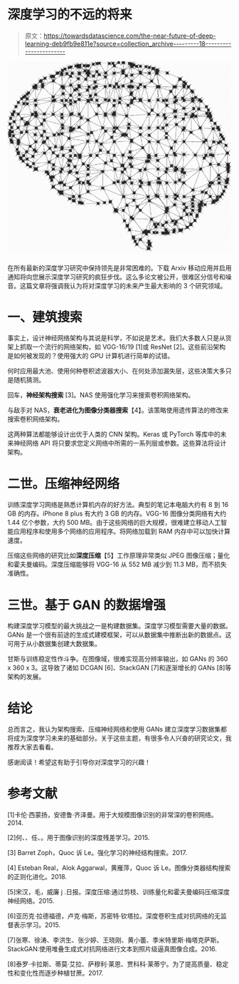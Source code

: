 # 深度学习的不远的将来

> 原文：<https://towardsdatascience.com/the-near-future-of-deep-learning-deb9fb9e811e?source=collection_archive---------18----------------------->

![](img/e9d8666c32d069ee75ca15f919e92c05.png)

在所有最新的深度学习研究中保持领先是非常困难的。下载 Arxiv 移动应用并启用通知将向您展示深度学习研究的疯狂步伐。这么多论文被公开，很难区分信号和噪音。这篇文章将强调我认为将对深度学习的未来产生最大影响的 3 个研究领域。

# 一、建筑搜索

事实上，设计神经网络架构与其说是科学，不如说是艺术。我们大多数人只是从货架上抓取一个流行的网络架构，如 VGG-16/19 [1]或 ResNet [2]。这些前沿架构是如何被发现的？使用强大的 GPU 计算机进行简单的试错。

何时应用最大池、使用何种卷积滤波器大小、在何处添加漏失层，这些决策大多只是随机猜测。

回车，**神经架构搜索** [3]。NAS 使用强化学习来搜索卷积网络架构。

与敌手对 NAS，**衰老进化为图像分类器搜索**【4】。该策略使用遗传算法的修改来搜索卷积网络架构。

这两种算法都能够设计出优于人类的 CNN 架构。Keras 或 PyTorch 等库中的未来神经网络 API 将只要求您定义网络中所需的一系列层或参数。这些算法将设计架构。

# **二世。压缩神经网络**

训练深度学习网络是熟悉计算机内存的好方法。典型的笔记本电脑大约有 8 到 16 GB 的内存。iPhone 8 plus 有大约 3 GB 的内存。VGG-16 图像分类网络有大约 1.44 亿个参数，大约 500 MB。由于这些网络的巨大规模，很难建立移动人工智能应用程序和使用多个网络的应用程序。将网络加载到 RAM 内存中可以加快计算速度。

压缩这些网络的研究比如**深度压缩**【5】工作原理非常类似 JPEG 图像压缩；量化和霍夫曼编码。深度压缩能够将 VGG-16 从 552 MB 减少到 11.3 MB，而不损失准确性。

# **三世。基于 GAN 的数据增强**

构建深度学习模型的最大挑战之一是构建数据集。深度学习模型需要大量的数据。GANs 是一个很有前途的生成式建模框架，可以从数据集中推断出新的数据点。这可用于从小数据集创建大数据集。

甘斯与训练稳定性作斗争。在图像域，很难实现高分辨率输出，如 GANs 的 360 x 360 x 3。这导致了诸如 DCGAN [6]、StackGAN [7]和逐渐增长的 GANs [8]等架构的发展。

# **结论**

总而言之，我认为架构搜索、压缩神经网络和使用 GANs 建立深度学习数据集都将成为深度学习未来的基础部分。关于这些主题，有很多令人兴奋的研究论文，我推荐大家去看看。

感谢阅读！希望这有助于引导你对深度学习的兴趣！

# **参考文献**

[1]卡伦·西蒙扬，安德鲁·齐泽曼。用于大规模图像识别的非常深的卷积网络。2014.

[2]何、、任、。用于图像识别的深度残差学习。2015.

[3] Barret Zoph，Quoc 诉 Le。强化学习的神经结构搜索。2017.

[4] Esteban Real，Alok Aggarwal，黄雁萍，Quoc 诉 Le。图像分类器结构搜索的正则化进化。2018.

[5]宋汉，毛，威廉 j .日报。深度压缩:通过剪枝、训练量化和霍夫曼编码压缩深度神经网络。2015.

[6]亚历克·拉德福德，卢克·梅斯，苏密特·钦塔拉。深度卷积生成对抗网络的无监督表示学习。2015.

[7]张寒、徐涛、李洪生、张少婷、王晓刚、黄小蕾、季米特里斯·梅塔克萨斯。StackGAN:使用堆叠生成式对抗网络进行文本到照片级逼真图像合成。2016.

[8]泰罗·卡拉斯、蒂莫·艾拉、萨穆利·莱恩、贾科科·莱蒂宁。为了提高质量、稳定性和变化性而逐步种植甘蔗。2017.